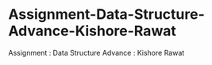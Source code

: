 # Assignment-Data-Structure-Advance-Kishore-Rawat
Assignment : Data Structure Advance : Kishore Rawat
